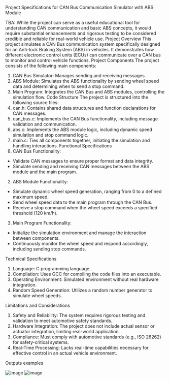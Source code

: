 Project Specifications for CAN Bus Communication Simulator with ABS Module

TBA: While the project can serve as a useful educational tool for understanding CAN communication and basic ABS concepts, it would require substantial enhancements and rigorous testing to be considered credible and reliable for real-world vehicle use.
Project Overview
This project simulates a CAN Bus communication system specifically designed for an Anti-lock Braking System (ABS) in vehicles. It demonstrates how different electronic control units (ECUs) can communicate over a CAN bus to monitor and control vehicle functions.
Project Components
The project consists of the following main components:
1. CAN Bus Simulator: Manages sending and receiving messages.
2. ABS Module: Simulates the ABS functionality by sending wheel speed data and determining when to send a stop command.
3. Main Program: Integrates the CAN Bus and ABS modules, controlling the simulation flow.
Code Structure
The project is structured into the following source files:
1. can.h: Contains shared data structures and function declarations for CAN messages.
2. can_bus.c: Implements the CAN Bus functionality, including message validation and communication.
3. abs.c: Implements the ABS module logic, including dynamic speed simulation and stop command logic.
4. main.c: Ties all components together, initiating the simulation and handling interactions.
Functional Specifications
1. CAN Bus Functionality:
- Validate CAN messages to ensure proper format and data integrity.
- Simulate sending and receiving CAN messages between the ABS module and the main program.
2. ABS Module Functionality:
- Simulate dynamic wheel speed generation, ranging from 0 to a defined maximum speed.
- Send wheel speed data to the main program through the CAN Bus.
- Receive a stop command when the wheel speed exceeds a specified threshold (120 km/h).
3. Main Program Functionality:
- Initialize the simulation environment and manage the interaction between components.
- Continuously monitor the wheel speed and respond accordingly, including sending stop commands.

Technical Specifications
1. Language: C programming language.
2. Compilation: Uses GCC for compiling the code files into an executable.
3. Operating Environment: Simulated environment without real hardware integration.
4. Random Speed Generation: Utilizes a random number generator to simulate wheel speeds.

Limitations and Considerations
1.	Safety and Reliability: The system requires rigorous testing and validation to meet automotive safety standards.
2. Hardware Integration: The project does not include actual sensor or actuator integration, limiting real-world application.
3. Compliance: Must comply with automotive standards (e.g., ISO 26262) for safety-critical systems.
4. Real-Time Processing: Lacks real-time capabilities necessary for effective control in an actual vehicle environment.

Outputs examples 

 ![image](https://github.com/user-attachments/assets/e2743a0a-aeb6-459f-ac42-a4fc30d40735)
 ![image](https://github.com/user-attachments/assets/13583af1-b0de-4fad-ac3e-5d8f7047fadb)


 








